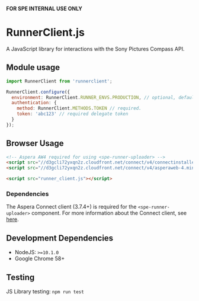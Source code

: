 **FOR SPE INTERNAL USE ONLY**

RunnerClient.js
===============

A JavaScript library for interactions with the Sony Pictures Compass API.

## Module usage

```javascript
import RunnerClient from 'runnerclient';

RunnerClient.configure({
  environment: RunnerClient.RUNNER_ENVS.PRODUCTION, // optional, defaults to production
  authentication: {
    method: RunnerClient.METHODS.TOKEN // required.
    token: 'abc123' // required delegate token
  }
});
```

## Browser Usage

```html
<!-- Aspera AW4 required for using <spe-runner-uploader> -->
<script src="//d3gcli72yxqn2z.cloudfront.net/connect/v4/connectinstaller-4.min.js"></script>
<script src="//d3gcli72yxqn2z.cloudfront.net/connect/v4/asperaweb-4.min.js"></script>

<script src="runner_client.js"></script>
```

### Dependencies

The Aspera Connect client (3.7.4+) is required for the `<spe-runner-uploader>`
component. For more information about the Connect client, see
[here](https://developer.asperasoft.com/web/connect-client).

## Development Dependencies

- NodeJS: `>=10.1.0`
- Google Chrome 58+

## Testing

JS Library testing: `npm run test`
